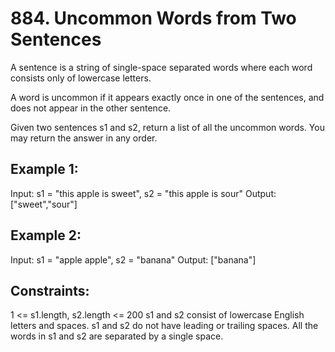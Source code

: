 # 884. Uncommon Words from Two Sentences

A sentence is a string of single-space separated words where each word consists only of lowercase letters.

A word is uncommon if it appears exactly once in one of the sentences, and does not appear in the other sentence.

Given two sentences s1 and s2, return a list of all the uncommon words. You may return the answer in any order.

 

## Example 1:

Input: s1 = "this apple is sweet", s2 = "this apple is sour"
Output: ["sweet","sour"]
## Example 2:

Input: s1 = "apple apple", s2 = "banana"
Output: ["banana"]
 

## Constraints:

1 <= s1.length, s2.length <= 200
s1 and s2 consist of lowercase English letters and spaces.
s1 and s2 do not have leading or trailing spaces.
All the words in s1 and s2 are separated by a single space.